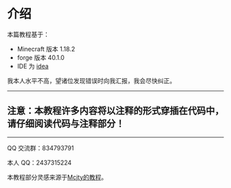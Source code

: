 # 介绍
本篇教程基于：
- Minecraft 版本 1.18.2
- forge 版本 40.1.0
- IDE 为 [idea](https://www.jetbrains.com/zh-cn/idea/download/)

我本人水平不高，望诸位发现错误时向我汇报，我会尽快纠正。

---
## **注意：本教程许多内容将以注释的形式穿插在代码中，请仔细阅读代码与注释部分！**
---

QQ 交流群：834793791

本人 QQ：2437315224



本教程部分灵感来源于[Mcjty的教程](https://wiki.mcjty.eu/modding/index.php?title=YouTube-Tutorials-18)。